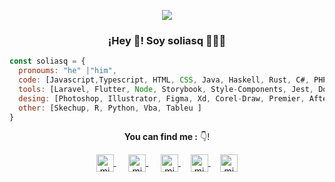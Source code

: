 <p align="center">
  <img align="center" width="auto" src="https://github.com/soliasq/soliasq/assets/5314272/9f87757f-836e-4b79-bfa5-b12b3d1fb72c"/>
  <!--![me](https://github.com/soliasq/soliasq/assets/5314272/9f87757f-836e-4b79-bfa5-b12b3d1fb72c)-->
  <h3 align="center">¡Hey 👋! Soy soliasq 👨🏻‍💻</h3>
  
```js
const soliasq = {
  pronoums: "he" |"him",
  code: [Javascript,Typescript, HTML, CSS, Java, Haskell, Rust, C#, PHP],
  tools: [Laravel, Flutter, Node, Storybook, Style-Components, Jest, Dock],
  desing: [Photoshop, Illustrator, Figma, Xd, Corel-Draw, Premier, After-Effects, Indesign],
  other: [Skechup, R, Python, Vba, Tableu ]
}    
```


 <p align="center"> <strong> You can find me :</strong>  👇!</p>
<p align="center">
   <a href="http://www.soliasq.260mb.net/" target="blank" style='margin-right:4px'>
    <img align="center" src="https://github.com/soliasq/soliasq/assets/5314272/1bb5040b-de31-4749-b619-5da621914d56" alt="midudev" height="28px" width="28px" />
  </a>&nbsp;&nbsp;&nbsp;
  
   <a href="https://www.youtube.com/channel/UCOBSI6n-Uktm6iN4lqG-fSg" target="blank" style='margin-right:4px'>
    <img align="center" src="https://cdn.jsdelivr.net/npm/simple-icons@3.0.1/icons/youtube.svg" alt="midudev" height="28px" width="28px" />
  </a>&nbsp;&nbsp;&nbsp;
  <a href="https://t.me/soliasq" target="blank">
    <img align="center" src="https://cdn.jsdelivr.net/npm/simple-icons@3.0.1/icons/telegram.svg" alt="midu.dev" height="28px" width="28px" />
  </a>&nbsp;&nbsp;&nbsp;
  
  <a href="https://www.youtube.com/channel/UCOBSI6n-Uktm6iN4lqG-fSg" target="blank">
    <img align="center" src="https://cdn.jsdelivr.net/npm/simple-icons@3.0.1/icons/facebook.svg" alt="midudev" height="28px" width="28px" />
  </a>&nbsp;&nbsp;&nbsp;
  
  <a href="[https://www.instagram.com/t43cr0w]" target="blank">
    <img align="center" src="https://cdn.jsdelivr.net/npm/simple-icons@3.0.1/icons/instagram.svg" alt="midudev" height="28px" width="28px" />
  </a>
</p> 
<!--
**soliasq/soliasq** is a ✨ _special_ ✨ repository because its `README.md` (this file) appears on your GitHub profile.

Here are some ideas to get you started:

- 🔭 I’m currently working on ...
- 🌱 I’m currently learning ...
- 👯 I’m looking to collaborate on ...
- 🤔 I’m looking for help with ...
- 💬 Ask me about ...
- 📫 How to reach me: ...
- 😄 Pronouns: ...
- ⚡ Fun fact: ...
-->
--- 

¡Gracias por visitar! Siéntete libre de contactarme o tienes alguna pregunta.
Thank you for visiting my profile! Feel free to contact me or if you have any questions.
